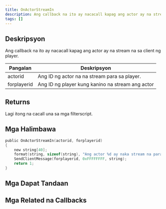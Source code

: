 ```yaml
---
title: OnActorStreamIn
description: Ang callback na ito ay nacacall kapag ang actor ay na stream na sa client ng player.
tags: []
---
```


<VersionWarn name='callback' version='SA-MP 0.3.7' />

## Deskripsyon

Ang callback na ito ay nacacall kapag ang actor ay na stream na sa client ng player.

| Pangalan    | Deskripsyon                                                   |
| ----------- | ------------------------------------------------------------- |
| actorid     | Ang ID ng actor na na stream para sa player.                  |
| forplayerid | Ang ID ng player kung kanino na stream ang actor              |

## Returns

Lagi itong na cacall una sa mga filterscript.

## Mga Halimbawa

```c
public OnActorStreamIn(actorid, forplayerid)
{
    new string[40];
    format(string, sizeof(string), "Ang actor %d ay naka stream na para sa iyo.", actorid);
    SendClientMessage(forplayerid, 0xFFFFFFFF, string);
    return 1;
}
```

## Mga Dapat Tandaan

<TipNPCCallbacks />

## Mga Related na Callbacks
